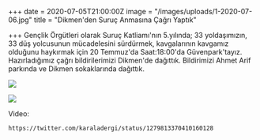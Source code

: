 +++
date = 2020-07-05T21:00:00Z
image = "/images/uploads/1-2020-07-06.jpg"
title = "Dikmen'den Suruç Anmasına Çağrı Yaptık"

+++
Gençlik Örgütleri olarak Suruç Katliamı'nın 5.yılında; 33 yoldaşımızın, 33 düş yolcusunun mücadelesini sürdürmek, kavgalarının kavgamız olduğunu haykırmak için 20 Temmuz'da Saat:18:00'da Güvenpark'tayız. Hazırladığımız çağrı bildirilerimizi Dikmen'de dağıttık. Bildirimizi Ahmet Arif parkında ve Dikmen sokaklarında dağıttık.

![](/images/uploads/2-2020-07-06.jpg)

![](/images/uploads/3-2020-07-06.jpg)

Video:

    https://twitter.com/karaladergi/status/1279813370410160128